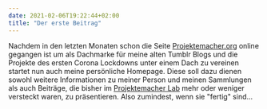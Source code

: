 ```yaml
---
date: 2021-02-06T19:22:44+02:00
title: "Der erste Beitrag"
---
```

Nachdem in den letzten Monaten schon die Seite [Projektemacher.org](https://projektemacher.org/) online gegangen ist um als Dachmarke für meine alten Tumblr Blogs und die Projekte des ersten Corona Lockdowns unter einem Dach zu vereinen startet nun auch meine persönliche Homepage. Diese soll dazu dienen sowohl weitere Informationen zu meiner Person und meinen Sammlungen als auch Beiträge, die bisher im [Projektemacher Lab](https://labs.projektemacher.org/) mehr oder weniger versteckt waren, zu präsentieren. Also zumindest, wenn sie "fertig" sind...
